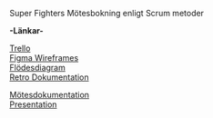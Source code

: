 Super Fighters Mötesbokning enligt Scrum metoder<br>

<b>-Länkar-</b><br>

<a href="https://trello.com/b/oBQNzCpw/gruppexamination-motesbokning">Trello</a><br>
<a href="https://www.figma.com/design/u2oJF4qSdd8layaegpsW3j/SuperFighters?node-id=101-10072&p=f&t=DQE39K9ZomoRzQOo-0">Figma Wireframes</a><br>
<a href="https://lucid.app/lucidspark/b5a8063f-0581-464f-871b-c0a6fdf41462/edit?invitationId=inv_dad1fe52-686b-4696-919e-e16a4b9dadfd&page=0_0#">Flödesdiagram</a><br>
<a href="https://docs.google.com/document/d/1TW2IobJyXaTGO9q2rLS5bXlscR9mKqmESJMDHP3T-HE/edit?usp=sharing">Retro Dokumentation</a><br>

<a href="https://docs.google.com/document/d/1Q2tUTH5n6Whfj4vNo_ITo5xSVuOMxv4yfisB68AVSnU/edit?hl=sv&tab=t.0">Mötesdokumentation</a><br>
<a href="https://prezi.com/view/lJyZH3vvlp9DLWoB3iU0/">Presentation</a>
